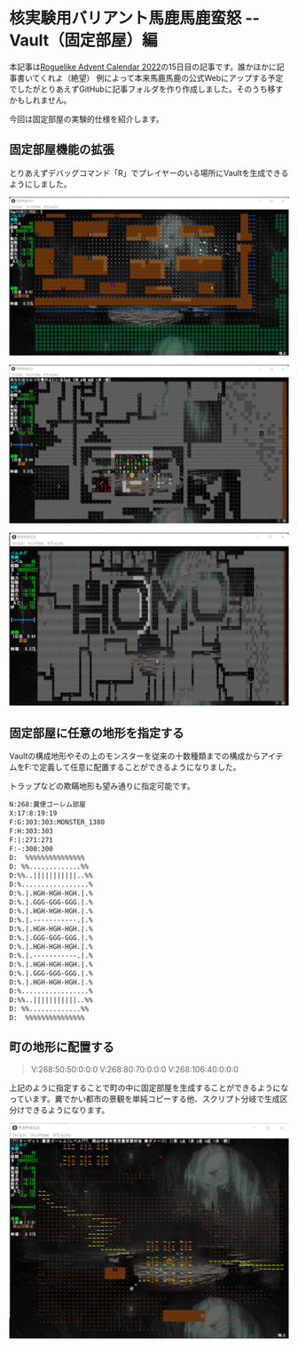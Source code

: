 # 核実験用バリアント馬鹿馬鹿蛮怒 --Vault（固定部屋）編

本記事は[Roguelike Advent Calendar 2022](http://qiita.com "Roguelike Advent Calendar 2022")の15日目の記事です。誰かほかに記事書いてくれよ（絶望）
例によって本来馬鹿馬鹿の公式Webにアップする予定でしたがとりあえずGitHubに記事フォルダを作り作成しました。そのうち移すかもしれません。

今回は固定部屋の実験的仕様を紹介します。

## 固定部屋機能の拡張

とりあえずデバッグコマンド「R」でプレイヤーのいる場所にVaultを生成できるようにしました。

![追加した巻物](./vault1.png)

![追加した巻物](./vault2.png)

![追加した巻物](./vault3.png)

## 固定部屋に任意の地形を指定する

Vaultの構成地形やその上のモンスターを従来の十数種類までの構成からアイテムをF:で定義して任意に配置することができるようになりました。

トラップなどの欺瞞地形も望み通りに指定可能です。

```
N:268:糞便ゴーレム部屋
X:17:8:19:19
F:G:303:303:MONSTER_1380
F:H:303:303
F:|:271:271
F:-:300:300
D:  %%%%%%%%%%%%%%%  
D: %%.............%% 
D:%%..|||||||||||..%%
D:%.................%
D:%.|.HGH-HGH-HGH.|.%
D:%.|.GGG-GGG-GGG.|.%
D:%.|.HGH-HGH-HGH.|.%
D:%.|.-----------.|.%
D:%.|.HGH-HGH-HGH.|.%
D:%.|.GGG-GGG-GGG.|.%
D:%.|.HGH-HGH-HGH.|.%
D:%.|.-----------.|.%
D:%.|.HGH-HGH-HGH.|.%
D:%.|.GGG-GGG-GGG.|.%
D:%.|.HGH-HGH-HGH.|.%
D:%.................%
D:%%..|||||||||||..%%
D: %%.............%% 
D:  %%%%%%%%%%%%%%%  
```
## 町の地形に配置する

> V:268:50:50:0:0:0
> V:268:80:70:0:0:0
> V:268:106:40:0:0:0

上記のように指定することで町の中に固定部屋を生成することができるようになっています。糞でかい都市の景観を単純コピーする他、スクリプト分岐で生成区分けできるようになります。

![追加した巻物](./vault4.png)
